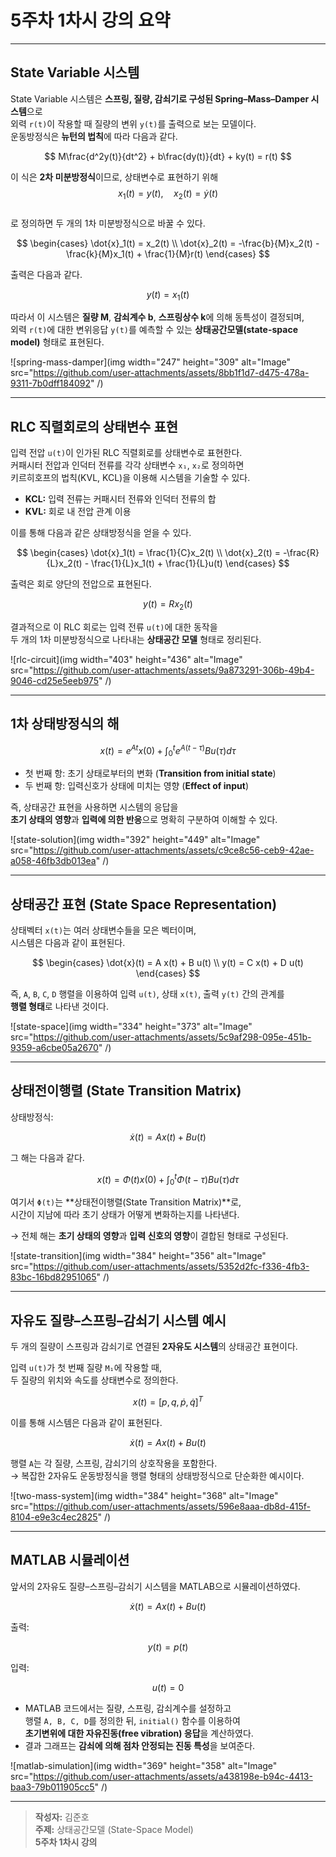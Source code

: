 # 5주차 1차시 강의 요약

---

## State Variable 시스템

State Variable 시스템은 **스프링, 질량, 감쇠기로 구성된 Spring–Mass–Damper 시스템**으로  
외력 `r(t)`이 작용할 때 질량의 변위 `y(t)`를 출력으로 보는 모델이다.  
운동방정식은 **뉴턴의 법칙**에 따라 다음과 같다.

$$
M\frac{d^2y(t)}{dt^2} + b\frac{dy(t)}{dt} + ky(t) = r(t)
$$

이 식은 **2차 미분방정식**이므로, 상태변수로 표현하기 위해  
$$x_1(t) = y(t), \quad x_2(t) = \dot{y}(t)$$  
로 정의하면 두 개의 1차 미분방정식으로 바꿀 수 있다.

$$
\begin{cases}
\dot{x}_1(t) = x_2(t) \\
\dot{x}_2(t) = -\frac{b}{M}x_2(t) - \frac{k}{M}x_1(t) + \frac{1}{M}r(t)
\end{cases}
$$

출력은 다음과 같다.

$$
y(t) = x_1(t)
$$

따라서 이 시스템은 **질량 M**, **감쇠계수 b**, **스프링상수 k**에 의해 동특성이 결정되며,  
외력 `r(t)`에 대한 변위응답 `y(t)`를 예측할 수 있는 **상태공간모델(state-space model)** 형태로 표현된다.

![spring-mass-damper](img width="247" height="309" alt="Image" src="https://github.com/user-attachments/assets/8bb1f1d7-d475-478a-9311-7b0dff184092" /)

---

## RLC 직렬회로의 상태변수 표현

입력 전압 `u(t)`이 인가된 RLC 직렬회로를 상태변수로 표현한다.  
커패시터 전압과 인덕터 전류를 각각 상태변수 `x₁`, `x₂`로 정의하면  
키르히호프의 법칙(KVL, KCL)을 이용해 시스템을 기술할 수 있다.

- **KCL:** 입력 전류는 커패시터 전류와 인덕터 전류의 합  
- **KVL:** 회로 내 전압 관계 이용

이를 통해 다음과 같은 상태방정식을 얻을 수 있다.

$$
\begin{cases}
\dot{x}_1(t) = \frac{1}{C}x_2(t) \\
\dot{x}_2(t) = -\frac{R}{L}x_2(t) - \frac{1}{L}x_1(t) + \frac{1}{L}u(t)
\end{cases}
$$

출력은 회로 양단의 전압으로 표현된다.

$$
y(t) = R x_2(t)
$$

결과적으로 이 RLC 회로는 입력 전류 `u(t)`에 대한 동작을  
두 개의 1차 미분방정식으로 나타내는 **상태공간 모델** 형태로 정리된다.

![rlc-circuit](img width="403" height="436" alt="Image" src="https://github.com/user-attachments/assets/9a873291-306b-49b4-9046-cd25e5eeb975" /)

---

## 1차 상태방정식의 해

$$
x(t) = e^{At}x(0) + \int_0^t e^{A(t - \tau)}B u(\tau)d\tau
$$

- 첫 번째 항: 초기 상태로부터의 변화 (**Transition from initial state**)  
- 두 번째 항: 입력신호가 상태에 미치는 영향 (**Effect of input**)

즉, 상태공간 표현을 사용하면 시스템의 응답을  
**초기 상태의 영향**과 **입력에 의한 반응**으로 명확히 구분하여 이해할 수 있다.

![state-solution](img width="392" height="449" alt="Image" src="https://github.com/user-attachments/assets/c9ce8c56-ceb9-42ae-a058-46fb3db013ea" /)

---

## 상태공간 표현 (State Space Representation)

상태벡터 `x(t)`는 여러 상태변수들을 모은 벡터이며,  
시스템은 다음과 같이 표현된다.

$$
\begin{cases}
\dot{x}(t) = A x(t) + B u(t) \\
y(t) = C x(t) + D u(t)
\end{cases}
$$

즉, `A`, `B`, `C`, `D` 행렬을 이용하여 입력 `u(t)`, 상태 `x(t)`, 출력 `y(t)` 간의 관계를  
**행렬 형태**로 나타낸 것이다.

![state-space](img width="334" height="373" alt="Image" src="https://github.com/user-attachments/assets/5c9af298-095e-451b-9359-a6cbe05a2670" /)

---

## 상태전이행렬 (State Transition Matrix)

상태방정식:

$$
\dot{x}(t) = A x(t) + B u(t)
$$

그 해는 다음과 같다.

$$
x(t) = \Phi(t)x(0) + \int_0^t \Phi(t - \tau) B u(\tau)d\tau
$$

여기서 `Φ(t)`는 **상태전이행렬(State Transition Matrix)**로,  
시간이 지남에 따라 초기 상태가 어떻게 변화하는지를 나타낸다.

→ 전체 해는 **초기 상태의 영향**과 **입력 신호의 영향**이 결합된 형태로 구성된다.

![state-transition](img width="384" height="356" alt="Image" src="https://github.com/user-attachments/assets/5352d2fc-f336-4fb3-83bc-16bd82951065" /)

---

## 자유도 질량–스프링–감쇠기 시스템 예시

두 개의 질량이 스프링과 감쇠기로 연결된 **2자유도 시스템**의 상태공간 표현이다.

입력 `u(t)`가 첫 번째 질량 `M₁`에 작용할 때,  
두 질량의 위치와 속도를 상태변수로 정의한다.

$$
x(t) = [p, q, \dot{p}, \dot{q}]^T
$$

이를 통해 시스템은 다음과 같이 표현된다.

$$
\dot{x}(t) = A x(t) + B u(t)
$$

행렬 `A`는 각 질량, 스프링, 감쇠기의 상호작용을 포함한다.  
→ 복잡한 2자유도 운동방정식을 행렬 형태의 상태방정식으로 단순화한 예시이다.

![two-mass-system](img width="384" height="368" alt="Image" src="https://github.com/user-attachments/assets/596e8aaa-db8d-415f-8104-e9e3c4ec2825" /)

---

## MATLAB 시뮬레이션

앞서의 2자유도 질량–스프링–감쇠기 시스템을 MATLAB으로 시뮬레이션하였다.

$$
\dot{x}(t) = A x(t) + B u(t)
$$

출력:

$$
y(t) = p(t)
$$

입력:

$$
u(t) = 0
$$

- MATLAB 코드에서는 질량, 스프링, 감쇠계수를 설정하고  
  행렬 `A, B, C, D`를 정의한 뒤, `initial()` 함수를 이용하여  
  **초기변위에 대한 자유진동(free vibration) 응답**을 계산하였다.  
- 결과 그래프는 **감쇠에 의해 점차 안정되는 진동 특성**을 보여준다.

![matlab-simulation](img width="369" height="358" alt="Image" src="https://github.com/user-attachments/assets/a438198e-b94c-4413-baa3-79b011905cc5" /)

---

>  **작성자:** 김준호  
> **주제:** 상태공간모델 (State-Space Model)  
> **5주차 1차시 강의**
